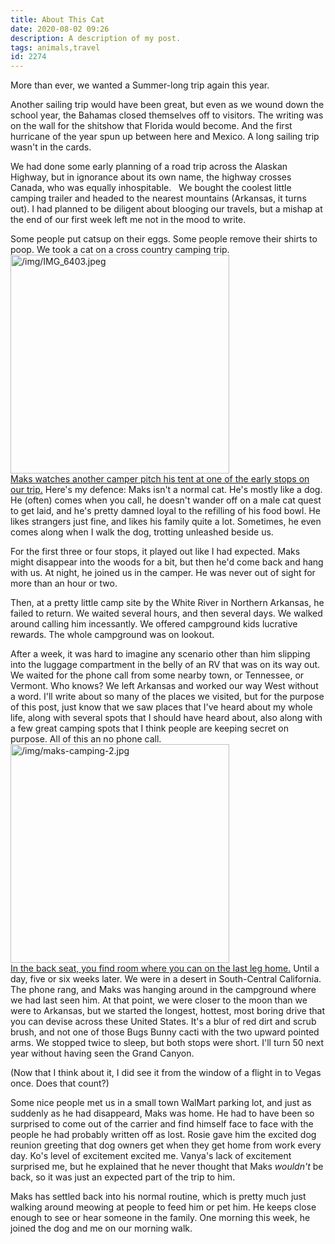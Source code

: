 ```yaml
---
title: About This Cat
date: 2020-08-02 09:26
description: A description of my post.
tags: animals,travel
id: 2274
---
```

More than ever, we wanted a Summer-long trip again this year.

Another sailing trip would have been great, but even as we wound down the school year, the Bahamas closed themselves off to visitors.  The writing was on the wall for the shitshow that Florida would become.  And the first hurricane of the year spun up between here and Mexico.  A long sailing trip wasn't in the cards.

We had done some early planning of a road trip across the Alaskan Highway, but in ignorance about its own name, the highway crosses Canada, who was equally inhospitable.
<span class="spanEndPreview">&nbsp;</span>
We bought the coolest little camping trailer and headed to the nearest mountains (Arkansas, it turns out).  I had planned to be diligent about blooging our travels, but a mishap at the end of our first week left me not in the mood to write.

Some people put catsup on their eggs.  Some people remove their shirts to poop.  We took a cat on a cross country camping trip.
<a class="lightview alignright" href="/img/IMG_6403.jpeg" data-lightview-caption="Maks watches another camper pitch his tent at one of the early stops on our trip." data-lightview-group="group1" style="width:350px;"><img src="/img/maks-camping-1.jpg" alt="/img/IMG_6403.jpeg" width="350px"><br><span class="caption">Maks watches another camper pitch his tent at one of the early stops on our trip.</span></a>
Here's my defence:  Maks isn't a normal cat.  He's mostly like a dog.  He (often) comes when you call, he doesn't wander off on a male cat quest to get laid, and he's pretty damned loyal to the refilling of his food bowl.  He likes strangers just fine, and likes his family quite a lot.  Sometimes, he even comes along when I walk the dog, trotting unleashed beside us.

For the first three or four stops, it played out like I had expected.  Maks might disappear into the woods for a bit, but then he'd come back and hang with us.  At night, he joined us in the camper.  He was never out of sight for more than an hour or two.

Then, at a pretty little camp site by the White River in Northern Arkansas, he failed to return.  We waited several hours, and then several days.  We walked around calling him incessantly.  We offered campground kids lucrative rewards.  The whole campground was on lookout.

After a week, it was hard to imagine any scenario other than him slipping into the luggage compartment in the belly of an RV that was on its way out.  We waited for the phone call from some nearby town, or Tennessee, or Vermont.  Who knows?  We left Arkansas and worked our way West without a word.  I'll write about so many of the places we visited, but for the purpose of this post, just know that we saw places that I've heard about my whole life, along with several spots that I should have heard about, also along with a few great camping spots that I think people are keeping secret on purpose.  All of this an no phone call.
<a class="lightview alignright" href="/img/maks-camping-2.jpg" data-lightview-caption="In the back seat, you find room where you can on the last leg home." data-lightview-group="group1" style="width:350px;"><img src="/img/maks-camping-2.jpg" alt="/img/maks-camping-2.jpg" width="350px"><br><span class="caption">In the back seat, you find room where you can on the last leg home.</span></a>
Until a day, five or six weeks later.  We were in a desert in South-Central California.  The phone rang, and Maks was hanging around in the campground where we had last seen him.  At that point, we were closer to the moon than we were to Arkansas, but we started the longest, hottest, most boring drive that you can devise across these United States.  It's a blur of red dirt and scrub brush, and not one of those Bugs Bunny cacti with the two upward pointed arms.  We stopped twice to sleep, but both stops were short.  I'll turn 50 next year without having seen the Grand Canyon.

(Now that I think about it, I did see it from the window of a flight in to Vegas once.  Does that count?)

Some nice people met us in a small town WalMart parking lot, and just as suddenly as he had disappeard, Maks was home.  He had to have been so surprised to come out of the carrier and find himself face to face with the people he had probably written off as lost.  Rosie gave him the excited dog reunion greeting that dog owners get when they get home from work every day.  Ko's level of excitement excited me.  Vanya's lack of excitement surprised me, but he explained that he never thought that Maks <i>wouldn't</i> be back, so it was just an expected part of the trip to him.

Maks has settled back into his normal routine, which is pretty much just walking around meowing at people to feed him or pet him.  He keeps close enough to see or hear someone in the family.  One morning this week, he joined the dog and me on our morning walk. 
